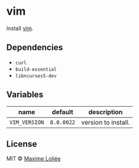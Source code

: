 # vim

Install [vim](http://www.vim.org/).

## Dependencies

- `curl`
- `build-essential`
- `libncurses5-dev`

## Variables

name             | default   | description
-----------------|-----------|----------------------------------
`VIM_VERSION` | `8.0.0022` | version to install.

## License

MIT © [Maxime Loliée](https://github.com/loliee/)
